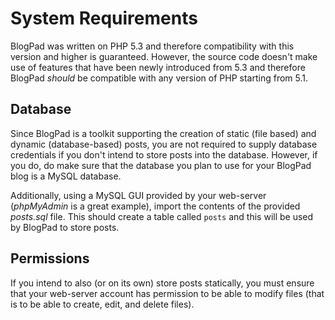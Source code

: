 # System Requirements
BlogPad was written on PHP 5.3 and therefore compatibility with this version and higher is guaranteed. However, the source code doesn't make use of features that have been newly introduced from 5.3 and therefore BlogPad _should_ be compatible with any version of PHP starting from 5.1.

## Database
Since BlogPad is a toolkit supporting the creation of static (file based) and dynamic (database-based) posts, you are not required to supply database credentials if you don't intend to store posts into the database. However, if you do, do make sure that the database you plan to use for your BlogPad blog is a MySQL database.

Additionally, using a MySQL GUI provided by your web-server (_phpMyAdmin_ is a great example), import the contents of the provided _posts.sql_ file. This should create a table called `posts` and this will be used by BlogPad to store posts. 

## Permissions
If you intend to also (or on its own) store posts statically, you must ensure that your web-server account has permission to be able to modify files (that is to be able to create, edit, and delete files). 